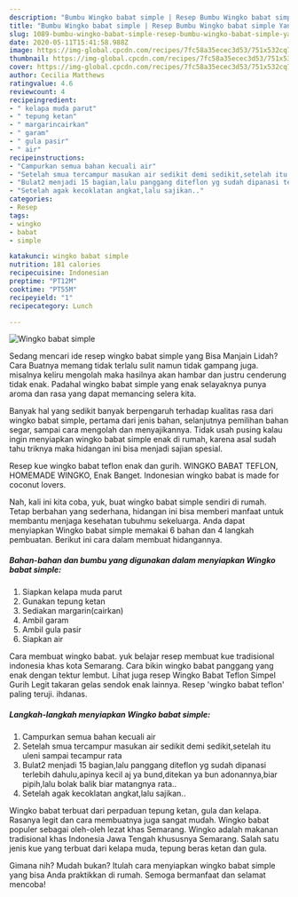 ```yaml
---
description: "Bumbu Wingko babat simple | Resep Bumbu Wingko babat simple Yang Enak Dan Lezat"
title: "Bumbu Wingko babat simple | Resep Bumbu Wingko babat simple Yang Enak Dan Lezat"
slug: 1089-bumbu-wingko-babat-simple-resep-bumbu-wingko-babat-simple-yang-enak-dan-lezat
date: 2020-05-11T15:41:58.988Z
image: https://img-global.cpcdn.com/recipes/7fc58a35ecec3d53/751x532cq70/wingko-babat-simple-foto-resep-utama.jpg
thumbnail: https://img-global.cpcdn.com/recipes/7fc58a35ecec3d53/751x532cq70/wingko-babat-simple-foto-resep-utama.jpg
cover: https://img-global.cpcdn.com/recipes/7fc58a35ecec3d53/751x532cq70/wingko-babat-simple-foto-resep-utama.jpg
author: Cecilia Matthews
ratingvalue: 4.6
reviewcount: 4
recipeingredient:
- " kelapa muda parut"
- " tepung ketan"
- " margarincairkan"
- " garam"
- " gula pasir"
- " air"
recipeinstructions:
- "Campurkan semua bahan kecuali air"
- "Setelah smua tercampur masukan air sedikit demi sedikit,setelah itu uleni sampai tecampur rata"
- "Bulat2 menjadi 15 bagian,lalu panggang diteflon yg sudah dipanasi terlebih dahulu,apinya kecil aj ya bund,ditekan ya bun adonannya,biar pipih,lalu bolak balik biar matangnya rata.."
- "Setelah agak kecoklatan angkat,lalu sajikan.."
categories:
- Resep
tags:
- wingko
- babat
- simple

katakunci: wingko babat simple 
nutrition: 181 calories
recipecuisine: Indonesian
preptime: "PT12M"
cooktime: "PT55M"
recipeyield: "1"
recipecategory: Lunch

---
```



![Wingko babat simple](https://img-global.cpcdn.com/recipes/7fc58a35ecec3d53/751x532cq70/wingko-babat-simple-foto-resep-utama.jpg)

Sedang mencari ide resep wingko babat simple yang Bisa Manjain Lidah? Cara Buatnya memang tidak terlalu sulit namun tidak gampang juga. misalnya keliru mengolah maka hasilnya akan hambar dan justru cenderung tidak enak. Padahal wingko babat simple yang enak selayaknya punya aroma dan rasa yang dapat memancing selera kita.

Banyak hal yang sedikit banyak berpengaruh terhadap kualitas rasa dari wingko babat simple, pertama dari jenis bahan, selanjutnya pemilihan bahan segar, sampai cara mengolah dan menyajikannya. Tidak usah pusing kalau ingin menyiapkan wingko babat simple enak di rumah, karena asal sudah tahu triknya maka hidangan ini bisa menjadi sajian spesial.

Resep kue wingko babat teflon enak dan gurih. WINGKO BABAT TEFLON, HOMEMADE WINGKO, Enak Banget. Indonesian wingko babat is made for coconut lovers.


Nah, kali ini kita coba, yuk, buat wingko babat simple sendiri di rumah. Tetap berbahan yang sederhana, hidangan ini bisa memberi manfaat untuk membantu menjaga kesehatan tubuhmu sekeluarga. Anda dapat menyiapkan Wingko babat simple memakai 6 bahan dan 4 langkah pembuatan. Berikut ini cara dalam membuat hidangannya.

<!--inarticleads1-->

##### Bahan-bahan dan bumbu yang digunakan dalam menyiapkan Wingko babat simple:

1. Siapkan  kelapa muda parut
1. Gunakan  tepung ketan
1. Sediakan  margarin(cairkan)
1. Ambil  garam
1. Ambil  gula pasir
1. Siapkan  air


Cara membuat wingko babat. yuk belajar resep membuat kue tradisional indonesia khas kota Semarang. Cara bikin wingko babat panggang yang enak dengan tektur lembut. Lihat juga resep Wingko Babat Teflon Simpel Gurih Legit takaran gelas sendok enak lainnya. Resep &#39;wingko babat teflon&#39; paling teruji. ihdanas. 

<!--inarticleads2-->

##### Langkah-langkah menyiapkan Wingko babat simple:

1. Campurkan semua bahan kecuali air
1. Setelah smua tercampur masukan air sedikit demi sedikit,setelah itu uleni sampai tecampur rata
1. Bulat2 menjadi 15 bagian,lalu panggang diteflon yg sudah dipanasi terlebih dahulu,apinya kecil aj ya bund,ditekan ya bun adonannya,biar pipih,lalu bolak balik biar matangnya rata..
1. Setelah agak kecoklatan angkat,lalu sajikan..


Wingko babat terbuat dari perpaduan tepung ketan, gula dan kelapa. Rasanya legit dan cara membuatnya juga sangat mudah. Wingko babat populer sebagai oleh-oleh lezat khas Semarang. Wingko adalah makanan tradisional khas Indonesia Jawa Tengah khususnya Semarang. Salah satu jenis kue yang terbuat dari kelapa muda, tepung beras ketan dan gula. 

Gimana nih? Mudah bukan? Itulah cara menyiapkan wingko babat simple yang bisa Anda praktikkan di rumah. Semoga bermanfaat dan selamat mencoba!
